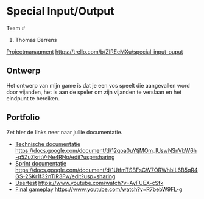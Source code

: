 # Special Input/Output
Team #
1. Thomas Berrens

[Projectmanagment]() <https://trello.com/b/ZIREeMXu/special-input-ouput>

## Ontwerp
Het ontwerp van mijn game is dat je een vos speelt die aangevallen word door vijanden, het is aan de speler om zijn vijanden te verslaan en het eindpunt te bereiken.

## Portfolio
Zet hier de links neer naar jullie documentatie.

* [Technische documentatie]() <https://docs.google.com/document/d/12qoa0uYtjMOm_lUswNSnVbW6h-q5ZuZkritV-Ne4RNo/edit?usp=sharing>
* [Sprint documentatie]() <https://docs.google.com/document/d/1UtfmTSBFsCW7ORWhbIL6B5qR4GS-2SKr1f32nTiR3Fw/edit?usp=sharing>
* [Usertest]() <https://www.youtube.com/watch?v=AyFUEX-cSfk>
* [Final gameplay]() <https://www.youtube.com/watch?v=R7bebW9FL-g>

